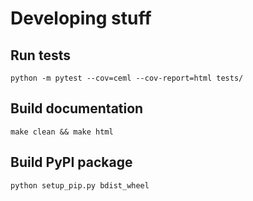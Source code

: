 # Developing stuff
## Run tests
`python -m pytest --cov=ceml --cov-report=html tests/`

## Build documentation
`make clean && make html`

## Build PyPI package
`python setup_pip.py bdist_wheel`